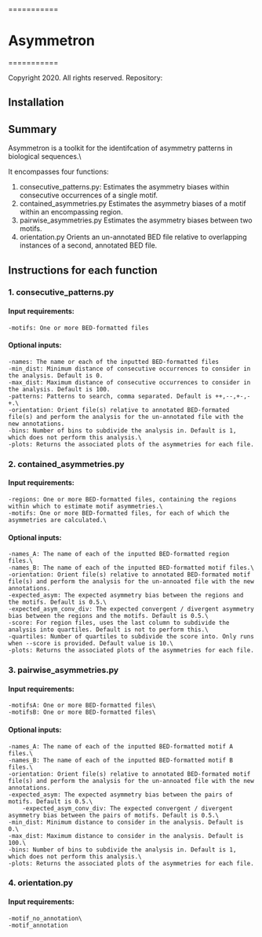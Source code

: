 ===========
# Asymmetron
===========

Copyright 2020. All rights reserved.
Repository:

## Installation


## Summary 

Asymmetron is a toolkit for the identifcation of asymmetry patterns in biological sequences.\

It encompasses four functions:
1.	consecutive_patterns.py:	Estimates the asymmetry biases within consecutive occurrences of a single motif.
2.	contained_asymmetries.py	Estimates the asymmetry biases of a motif within an encompassing region.	
3.	pairwise_asymmetries.py		Estimates the asymmetry biases between two motifs.
4.	orientation.py			Orients an un-annotated BED file relative to overlapping instances of a second, annotated BED file.

## Instructions for each function

### 1. consecutive_patterns.py
#### Input requirements:
	-motifs: One or more BED-formatted files
#### Optional inputs:
	-names: The name or each of the inputted BED-formatted files
	-min_dist: Minimum distance of consecutive occurrences to consider in the analysis. Default is 0.
	-max_dist: Maximum distance of consecutive occurrences to consider in the analysis. Default is 100.
	-patterns: Patterns to search, comma separated. Default is ++,--,+-,-+.\
	-orientation: Orient file(s) relative to annotated BED-formated file(s) and perform the analysis for the un-annotated file with the new annotations.
	-bins: Number of bins to subdivide the analysis in. Default is 1, which does not perform this analysis.\
	-plots: Returns the associated plots of the asymmetries for each file.
	

### 2. contained_asymmetries.py
#### Input requirements:
	-regions: One or more BED-formatted files, containing the regions within which to estimate motif asymmetries.\
	-motifs: One or more BED-formatted files, for each of which the asymmetries are calculated.\
#### Optional inputs:
	-names_A: The name of each of the inputted BED-formatted region files.\
	-names_B: The name of each of the inputted BED-formatted motif files.\
	-orientation: Orient file(s) relative to annotated BED-formated motif file(s) and perform the analysis for the un-annoated file with the new annotations.
	-expected_asym: The expected asymmetry bias between the regions and the motifs. Default is 0.5.\
	-expected_asym_conv_div: The expected convergent / divergent asymmetry bias between the regions and the motifs. Default is 0.5.\
	-score: For region files, uses the last column to subdivide the analysis into quartiles. Default is not to perform this.\
	-quartiles: Number of quartiles to subdivide the score into. Only runs when --score is provided. Default value is 10.\
	-plots: Returns the associated plots of the asymmetries for each file.

### 3. pairwise_asymmetries.py
#### Input requirements:
	-motifsA: One or more BED-formatted files\
	-motifsB: One or more BED-formatted files\
#### Optional inputs:
	-names_A: The name of each of the inputted BED-formatted motif A files.\
	-names_B: The name of each of the inputted BED-formatted motif B files.\
	-orientation: Orient file(s) relative to annotated BED-formated motif file(s) and perform the analysis for the un-annoated file with the new annotations.
	-expected_asym: The expected asymmetry bias between the pairs of motifs. Default is 0.5.\
        -expected_asym_conv_div: The expected convergent / divergent asymmetry bias between the pairs of motifs. Default is 0.5.\
	-min_dist: Minimum distance to consider in the analysis. Default is 0.\
	-max_dist: Maximum distance to consider in the analysis. Default is 100.\
	-bins: Number of bins to subdivide the analysis in. Default is 1, which does not perform this analysis.\
	-plots: Returns the associated plots of the asymmetries for each file.

### 4. orientation.py 	
#### Input requirements:
	-motif_no_annotation\
	-motif_annotation
	
